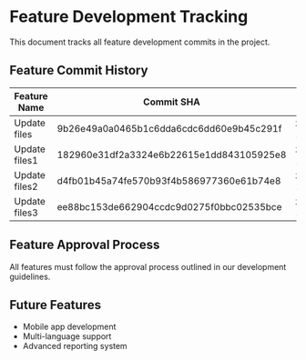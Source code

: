 # Feature Development Tracking

This document tracks all feature development commits in the project.

## Feature Commit History

| Feature Name | Commit SHA | Author | Branch | Date | Files Changed | Message |
|--------------|------------|--------|--------|------|---------------|---------|
| Update files | 9b26e49a0a0465b1c6dda6cdc6dd60e9b45c291f | zhanghuan-1106 | main | 2025-09-16 | 1 | Update README.md |
| Update files1 | 182960e31df2a3324e6b22615e1dd843105925e8 | zhanghuan-1106 | main | 2025-09-16 | 2 | Update config_template.yaml |
| Update files2 | d4fb01b45a74fe570b93f4b586977360e61b74e8 | zhanghuan-1106 | main | 2025-09-16 | 2 | Update FEATURE_COMMITS.md |
| Update files3 | ee88bc153de662904ccdc9d0275f0bbc02535bce | zhanghuan-1106 | main | 2025-09-16 | 1 | Update config_template.yaml |

## Feature Approval Process

All features must follow the approval process outlined in our development guidelines.

## Future Features

- Mobile app development
- Multi-language support
- Advanced reporting system
